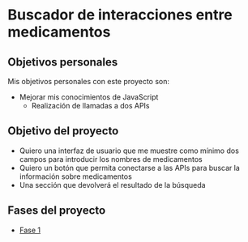 # Buscador de interacciones entre medicamentos

## Objetivos personales

Mis objetivos personales con este proyecto son:
* Mejorar mis conocimientos de JavaScript
    * Realización de llamadas a dos APIs

## Objetivo del proyecto

* Quiero una interfaz de usuario que me muestre como mínimo dos campos para introducir los nombres de medicamentos
* Quiero un botón que permita conectarse a las APIs para buscar la información sobre medicamentos
* Una sección que devolverá el resultado de la búsqueda

## Fases del proyecto
* [Fase 1](https://github.com/mariaadobos/personal-project/master/FASE-1.md)

